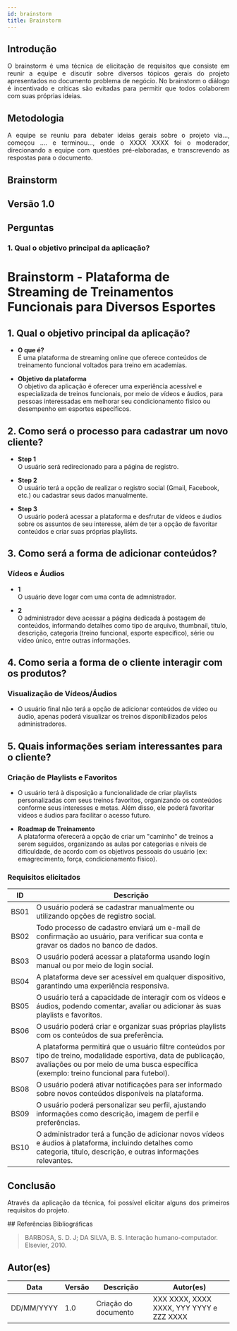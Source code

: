 ```yaml
---
id: brainstorm
title: Brainstorm
---
```

 
## Introdução
<p align = "justify">
O brainstorm é uma técnica de elicitação de requisitos que consiste em reunir a equipe e discutir sobre diversos tópicos gerais do projeto apresentados no documento problema de negócio. No brainstorm o diálogo é incentivado e críticas são evitadas para permitir que todos colaborem com suas próprias ideias.
</p>
 
## Metodologia
<p align = "justify">
A equipe se reuniu para debater ideias gerais sobre o projeto via..., começou .... e terminou..., onde o XXXX XXXX foi o moderador, direcionando a equipe com questões pré-elaboradas, e transcrevendo as respostas para o documento.
</p>
 
## Brainstorm
 
## Versão 1.0
 
## Perguntas
 
### 1. Qual o objetivo principal da aplicação?
 
<p align = "justify">

# Brainstorm - Plataforma de Streaming de Treinamentos Funcionais para Diversos Esportes

## 1. Qual o objetivo principal da aplicação?

- **O que é?**  
  É uma plataforma de streaming online que oferece conteúdos de treinamento funcional voltados para treino em academias.

- **Objetivo da plataforma**  
  O objetivo da aplicação é oferecer uma experiência acessível e especializada de treinos funcionais, por meio de vídeos e áudios, para pessoas interessadas em melhorar seu condicionamento físico ou desempenho em esportes específicos.

## 2. Como será o processo para cadastrar um novo cliente?

- **Step 1**  
  O usuário será redirecionado para a página de registro.

- **Step 2**  
  O usuário terá a opção de realizar o registro social (Gmail, Facebook, etc.) ou cadastrar seus dados manualmente.

- **Step 3**  
O usuário poderá acessar a plataforma e desfrutar de vídeos e áudios sobre os assuntos de seu interesse, além de ter a opção de favoritar conteúdos e criar suas próprias playlists.

## 3. Como será a forma de adicionar conteúdos?

### Vídeos e Áudios
- **1**  
  O usuário deve logar com uma conta de admnistrador.

- **2**  
  O administrador deve acessar a página dedicada à postagem de conteúdos, informando detalhes como tipo de arquivo, thumbnail, título, descrição, categoria (treino funcional, esporte específico), série ou vídeo único, entre outras informações.


## 4. Como seria a forma de o cliente interagir com os produtos?

### Visualização de Vídeos/Áudios
- O usuário final não terá a opção de adicionar conteúdos de vídeo ou áudio, apenas poderá visualizar os treinos disponibilizados pelos administradores.


## 5. Quais informações seriam interessantes para o cliente?

### Criação de Playlists e Favoritos
- O usuário terá à disposição a funcionalidade de criar playlists personalizadas com seus treinos favoritos, organizando os conteúdos conforme seus interesses e metas. Além disso, ele poderá favoritar vídeos e áudios para facilitar o acesso futuro.

- **Roadmap de Treinamento**  
  A plataforma oferecerá a opção de criar um "caminho" de treinos a serem seguidos, organizando as aulas por categorias e níveis de dificuldade, de acordo com os objetivos pessoais do usuário (ex: emagrecimento, força, condicionamento físico).



### Requisitos elicitados
 
|ID|Descrição|
|----|-------------|
| BS01 | O usuário poderá se cadastrar manualmente ou utilizando opções de registro social.              |
| BS02 | Todo processo de cadastro enviará um e-mail de confirmação ao usuário, para verificar sua conta e gravar os dados no banco de dados. |
| BS03 | O usuário poderá acessar a plataforma usando login manual ou por meio de login social.          |
| BS04 | A plataforma deve ser acessível em qualquer dispositivo, garantindo uma experiência responsiva. |
| BS05 | O usuário terá a capacidade de interagir com os vídeos e áudios, podendo comentar, avaliar ou adicionar às suas playlists e favoritos. |
| BS06 | O usuário poderá criar e organizar suas próprias playlists com os conteúdos de sua preferência. |
| BS07 | A plataforma permitirá que o usuário filtre conteúdos por tipo de treino, modalidade esportiva, data de publicação, avaliações ou por meio de uma busca específica (exemplo: treino funcional para futebol). |
| BS08 | O usuário poderá ativar notificações para ser informado sobre novos conteúdos disponíveis na plataforma. |
| BS09 | O usuário poderá personalizar seu perfil, ajustando informações como descrição, imagem de perfil e preferências. |
| BS10 | O administrador terá a função de adicionar novos vídeos e áudios à plataforma, incluindo detalhes como categoria, título, descrição, e outras informações relevantes. |
 
## Conclusão
<p align = "justify">
Através da aplicação da técnica, foi possível elicitar alguns dos primeiros requisitos do projeto.
</p>
## Referências Bibliográficas
 
> BARBOSA, S. D. J; DA SILVA, B. S. Interação humano-computador. Elsevier, 2010.
 
 
## Autor(es)
| Data | Versão | Descrição | Autor(es) |
| -- | -- | -- | -- |
| DD/MM/YYYY | 1.0 | Criação do documento | XXX XXXX, XXXX XXXX, YYY YYYY e ZZZ XXXX |
